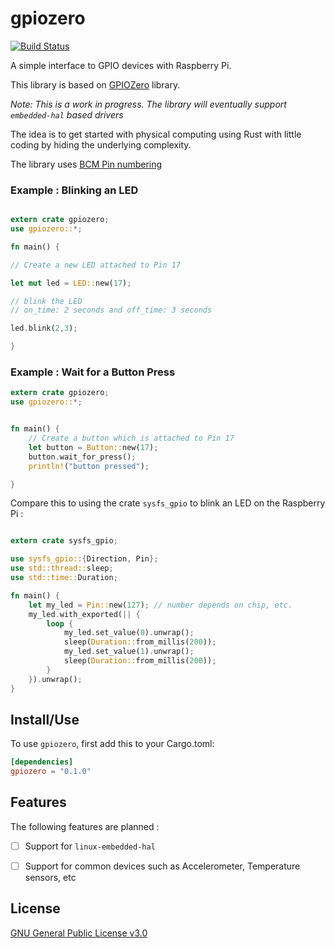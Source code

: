 # gpiozero

[![Build Status](https://travis-ci.org/rahul-thakoor/rust_gpiozero.svg?branch=master)](https://travis-ci.org/rahul-thakoor/rust_gpiozero)

A simple interface to GPIO devices with Raspberry Pi.

This library is based on [GPIOZero](https://gpiozero.readthedocs.io/en/stable/index.html)
library.

_Note: This is a work in progress. The library will eventually support `embedded-hal` based drivers_


The idea is to get started with physical computing using Rust with little coding
by hiding the underlying complexity.

The library uses [BCM Pin numbering](https://pinout.xyz/)

### Example : Blinking an LED

```rust

extern crate gpiozero;
use gpiozero::*;

fn main() {

// Create a new LED attached to Pin 17

let mut led = LED::new(17);

// blink the LED
// on_time: 2 seconds and off_time: 3 seconds

led.blink(2,3);

}

```


### Example : Wait for a Button Press
```rust
extern crate gpiozero;
use gpiozero::*;


fn main() {
    // Create a button which is attached to Pin 17
    let button = Button::new(17);
    button.wait_for_press();
    println!("button pressed");

}

```


Compare this to using the crate `sysfs_gpio` to blink an LED on the Raspberry Pi :

```rust

extern crate sysfs_gpio;

use sysfs_gpio::{Direction, Pin};
use std::thread::sleep;
use std::time::Duration;

fn main() {
    let my_led = Pin::new(127); // number depends on chip, etc.
    my_led.with_exported(|| {
        loop {
            my_led.set_value(0).unwrap();
            sleep(Duration::from_millis(200));
            my_led.set_value(1).unwrap();
            sleep(Duration::from_millis(200));
        }
    }).unwrap();
}

```


## Install/Use

To use `gpiozero`, first add this to your Cargo.toml:

```toml
[dependencies]
gpiozero = "0.1.0"
```


## Features

The following features are planned :

- [ ] Support for `linux-embedded-hal`
- [ ] Support for common devices such as Accelerometer, Temperature sensors, etc



## License

[GNU General Public License v3.0](https://github.com/rahul-thakoor/rust_gpiozero/blob/master/LICENSE.md)









































































